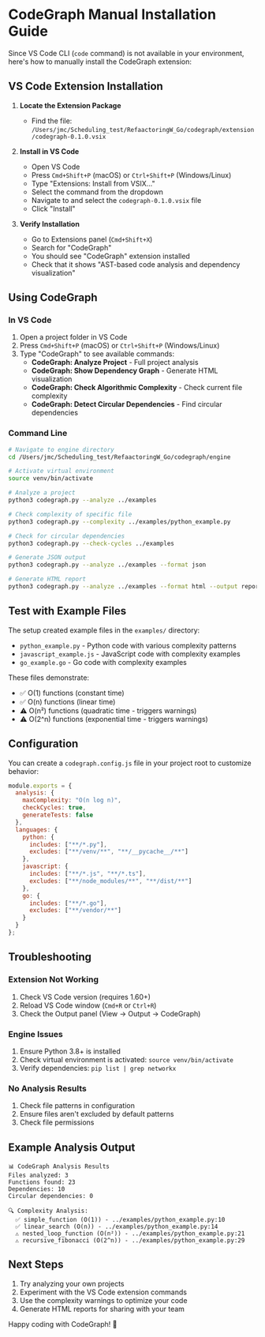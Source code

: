 # CodeGraph Manual Installation Guide

Since VS Code CLI (`code` command) is not available in your environment, here's how to manually install the CodeGraph extension:

## VS Code Extension Installation

1. **Locate the Extension Package**
   - Find the file: `/Users/jmc/Scheduling_test/RefaactoringW_Go/codegraph/extension/codegraph-0.1.0.vsix`

2. **Install in VS Code**
   - Open VS Code
   - Press `Cmd+Shift+P` (macOS) or `Ctrl+Shift+P` (Windows/Linux)
   - Type "Extensions: Install from VSIX..."
   - Select the command from the dropdown
   - Navigate to and select the `codegraph-0.1.0.vsix` file
   - Click "Install"

3. **Verify Installation**
   - Go to Extensions panel (`Cmd+Shift+X`)
   - Search for "CodeGraph" 
   - You should see "CodeGraph" extension installed
   - Check that it shows "AST-based code analysis and dependency visualization"

## Using CodeGraph

### In VS Code
1. Open a project folder in VS Code
2. Press `Cmd+Shift+P` (macOS) or `Ctrl+Shift+P` (Windows/Linux)
3. Type "CodeGraph" to see available commands:
   - **CodeGraph: Analyze Project** - Full project analysis
   - **CodeGraph: Show Dependency Graph** - Generate HTML visualization
   - **CodeGraph: Check Algorithmic Complexity** - Check current file complexity
   - **CodeGraph: Detect Circular Dependencies** - Find circular dependencies

### Command Line
```bash
# Navigate to engine directory
cd /Users/jmc/Scheduling_test/RefaactoringW_Go/codegraph/engine

# Activate virtual environment
source venv/bin/activate

# Analyze a project
python3 codegraph.py --analyze ../examples

# Check complexity of specific file
python3 codegraph.py --complexity ../examples/python_example.py

# Check for circular dependencies
python3 codegraph.py --check-cycles ../examples

# Generate JSON output
python3 codegraph.py --analyze ../examples --format json

# Generate HTML report
python3 codegraph.py --analyze ../examples --format html --output report.html
```

## Test with Example Files

The setup created example files in the `examples/` directory:

- `python_example.py` - Python code with various complexity patterns
- `javascript_example.js` - JavaScript code with complexity examples  
- `go_example.go` - Go code with complexity examples

These files demonstrate:
- ✅ O(1) functions (constant time)
- ✅ O(n) functions (linear time)
- ⚠️ O(n²) functions (quadratic time - triggers warnings)
- ⚠️ O(2^n) functions (exponential time - triggers warnings)

## Configuration

You can create a `codegraph.config.js` file in your project root to customize behavior:

```javascript
module.exports = {
  analysis: {
    maxComplexity: "O(n log n)",
    checkCycles: true,
    generateTests: false
  },
  languages: {
    python: {
      includes: ["**/*.py"],
      excludes: ["**/venv/**", "**/__pycache__/**"]
    },
    javascript: {
      includes: ["**/*.js", "**/*.ts"],
      excludes: ["**/node_modules/**", "**/dist/**"]
    },
    go: {
      includes: ["**/*.go"],
      excludes: ["**/vendor/**"]
    }
  }
};
```

## Troubleshooting

### Extension Not Working
1. Check VS Code version (requires 1.60+)
2. Reload VS Code window (`Cmd+R` or `Ctrl+R`)
3. Check the Output panel (View → Output → CodeGraph)

### Engine Issues
1. Ensure Python 3.8+ is installed
2. Check virtual environment is activated: `source venv/bin/activate`
3. Verify dependencies: `pip list | grep networkx`

### No Analysis Results
1. Check file patterns in configuration
2. Ensure files aren't excluded by default patterns
3. Check file permissions

## Example Analysis Output

```
📊 CodeGraph Analysis Results
Files analyzed: 3
Functions found: 23
Dependencies: 10
Circular dependencies: 0

🔍 Complexity Analysis:
  ✅ simple_function (O(1)) - ../examples/python_example.py:10
  ✅ linear_search (O(n)) - ../examples/python_example.py:14
  ⚠️ nested_loop_function (O(n²)) - ../examples/python_example.py:21
  ⚠️ recursive_fibonacci (O(2^n)) - ../examples/python_example.py:29
```

## Next Steps

1. Try analyzing your own projects
2. Experiment with the VS Code extension commands
3. Use the complexity warnings to optimize your code
4. Generate HTML reports for sharing with your team

Happy coding with CodeGraph! 🚀
